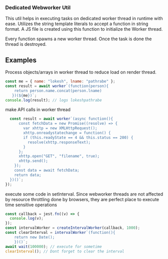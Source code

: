 ### Dedicated Webworker Util

This util helps in executing tasks on dedicated worker thread in runtime with ease. Utilizes the string template literals to accept a function in string format. A JS file is created using this function to initialize the Worker thread.

Every function spawns a new worker thread. Once the task is done the thread is destroyed.

## Examples

Process objects/arrays in worker thread to reduce load on render thread.

```js
const me = { name: "lokesh", lname: "pathrabe" };
const result = await worker`(function(person){
    return person.name.concat(person.lname)
   })(${me})`;
console.log(result); // logs lokeshpathrabe
```

make API calls in worker thread

```js
  const result = await worker`(async function(){
      const fetchData = new Promise((resolve) => {
        var xhttp = new XMLHttpRequest();
        xhttp.onreadystatechange = function() {
        if (this.readyState == 4 && this.status == 200) {
          resolve(xhttp.responseText);
        }
      };
      xhttp.open("GET", "filename", true);
      xhttp.send();
    });
    const data = await fetchData;
    return data;
  })()`;
});
```

execute some code in setInterval. Since webworker threads are not affected by resource throttling done by browsers, they are perfect place to execute time sensitive operations

```js
const callback = jest.fn((v) => {
  console.log(v);
});
const intervalWorker = createIntervalWorker(callback, 1000);
const clearInterval = intervalWorker`(function(){
    return new Date();
    })()`;
await wait(100000); // execute for sometime
clearInterval(); // Dont forget to clear the interval
```
